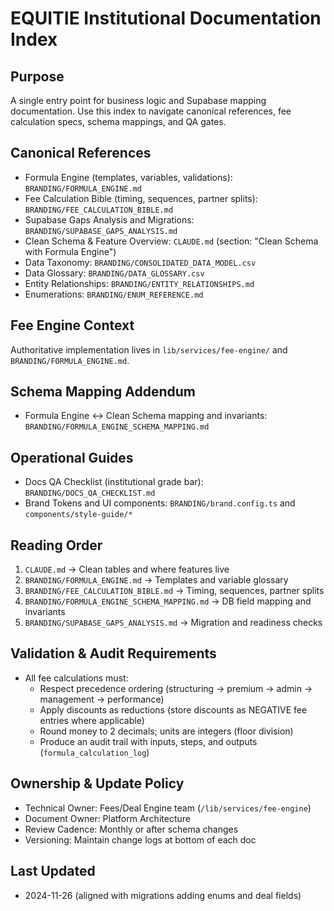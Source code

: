 # EQUITIE Institutional Documentation Index

## Purpose
A single entry point for business logic and Supabase mapping documentation. Use this index to navigate canonical references, fee calculation specs, schema mappings, and QA gates.

## Canonical References
- Formula Engine (templates, variables, validations): `BRANDING/FORMULA_ENGINE.md`
- Fee Calculation Bible (timing, sequences, partner splits): `BRANDING/FEE_CALCULATION_BIBLE.md`
- Supabase Gaps Analysis and Migrations: `BRANDING/SUPABASE_GAPS_ANALYSIS.md`
- Clean Schema & Feature Overview: `CLAUDE.md` (section: "Clean Schema with Formula Engine")
- Data Taxonomy: `BRANDING/CONSOLIDATED_DATA_MODEL.csv`
- Data Glossary: `BRANDING/DATA_GLOSSARY.csv`
- Entity Relationships: `BRANDING/ENTITY_RELATIONSHIPS.md`
- Enumerations: `BRANDING/ENUM_REFERENCE.md`

## Fee Engine Context
Authoritative implementation lives in `lib/services/fee-engine/` and `BRANDING/FORMULA_ENGINE.md`.

## Schema Mapping Addendum
- Formula Engine ↔ Clean Schema mapping and invariants: `BRANDING/FORMULA_ENGINE_SCHEMA_MAPPING.md`

## Operational Guides
- Docs QA Checklist (institutional grade bar): `BRANDING/DOCS_QA_CHECKLIST.md`
- Brand Tokens and UI components: `BRANDING/brand.config.ts` and `components/style-guide/*`

## Reading Order
1) `CLAUDE.md` → Clean tables and where features live
2) `BRANDING/FORMULA_ENGINE.md` → Templates and variable glossary
3) `BRANDING/FEE_CALCULATION_BIBLE.md` → Timing, sequences, partner splits
4) `BRANDING/FORMULA_ENGINE_SCHEMA_MAPPING.md` → DB field mapping and invariants
5) `BRANDING/SUPABASE_GAPS_ANALYSIS.md` → Migration and readiness checks

## Validation & Audit Requirements
- All fee calculations must:
  - Respect precedence ordering (structuring → premium → admin → management → performance)
  - Apply discounts as reductions (store discounts as NEGATIVE fee entries where applicable)
  - Round money to 2 decimals; units are integers (floor division)
  - Produce an audit trail with inputs, steps, and outputs (`formula_calculation_log`)

## Ownership & Update Policy
- Technical Owner: Fees/Deal Engine team (`/lib/services/fee-engine`)
- Document Owner: Platform Architecture
- Review Cadence: Monthly or after schema changes
- Versioning: Maintain change logs at bottom of each doc

## Last Updated
- 2024-11-26 (aligned with migrations adding enums and deal fields)

